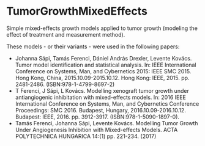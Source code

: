 # TumorGrowthMixedEffects
Simple mixed-effects growth models applied to tumor growth (modeling the effect of treatment and
measurement method).

These models - or their variants - were used in the following papers:
* Johanna Sápi, Tamás Ferenci, Dániel András Drexler, Levente Kovács. Tumor model identification
and statistical analysis. In: IEEE International Conference on Systems, Man, and Cybernetics 2015:
IEEE SMC 2015. Hong Kong, China, 2015.10.09-2015.10.12. Hong Kong: IEEE, 2015. pp. 2481-2486.
(ISBN:978-1-4799-8697-2)
* T Ferenci, J Sápi, L Kovács. Modelling xenograft tumor growth under antiangiogenic inhibitation
with mixed-effects models. In: 2016 IEEE International Conference on Systems, Man, and Cybernetics
Conference Proceedings: SMC 2016. Budapest, Hungary, 2016.10.09-2016.10.12. Budapest: IEEE, 2016.
pp. 3912-3917. (ISBN:978-1-5090-1897-0).
* Tamás Ferenci, Johanna Sápi, Levente Kovács. Modelling Tumor Growth Under Angiogenesis Inhibition
with Mixed-effects Models. ACTA POLYTECHNICA HUNGARICA 14:(1) pp. 221-234. (2017)

